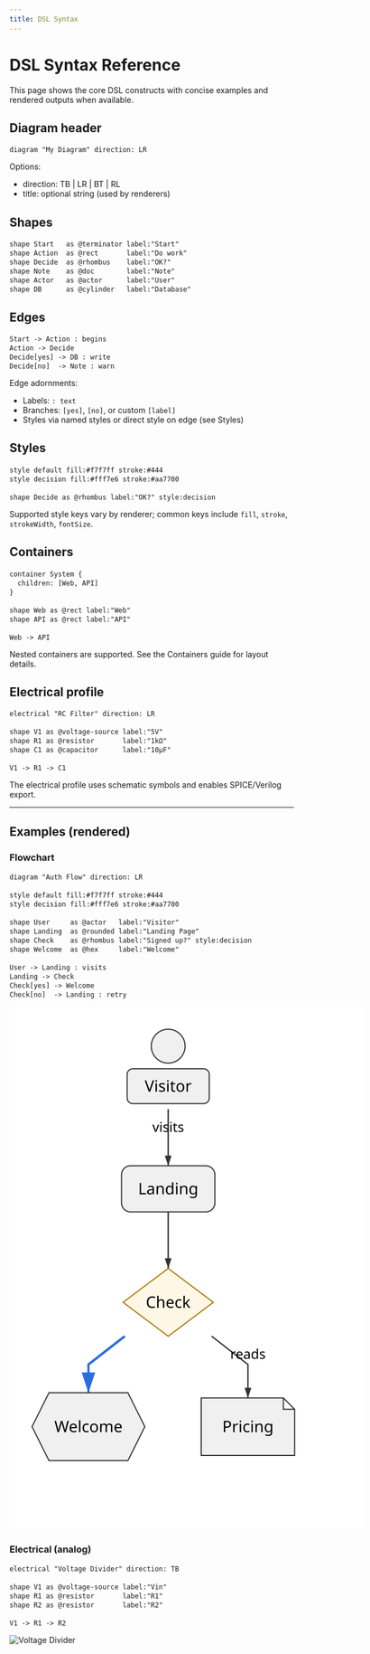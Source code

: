 ```yaml
---
title: DSL Syntax
---
```


# DSL Syntax Reference

This page shows the core DSL constructs with concise examples and rendered outputs when available.

## Diagram header

```runiq
diagram "My Diagram" direction: LR
```

Options:

- direction: TB | LR | BT | RL
- title: optional string (used by renderers)

## Shapes

```runiq
shape Start   as @terminator label:"Start"
shape Action  as @rect       label:"Do work"
shape Decide  as @rhombus    label:"OK?"
shape Note    as @doc        label:"Note"
shape Actor   as @actor      label:"User"
shape DB      as @cylinder   label:"Database"
```

## Edges

```runiq
Start -> Action : begins
Action -> Decide
Decide[yes] -> DB : write
Decide[no]  -> Note : warn
```

Edge adornments:

- Labels: `: text`
- Branches: `[yes]`, `[no]`, or custom `[label]`
- Styles via named styles or direct style on edge (see Styles)

## Styles

```runiq
style default fill:#f7f7ff stroke:#444
style decision fill:#fff7e6 stroke:#aa7700

shape Decide as @rhombus label:"OK?" style:decision
```

Supported style keys vary by renderer; common keys include `fill`, `stroke`, `strokeWidth`, `fontSize`.

## Containers

```runiq
container System {
  children: [Web, API]
}

shape Web as @rect label:"Web"
shape API as @rect label:"API"

Web -> API
```

Nested containers are supported. See the Containers guide for layout details.

## Electrical profile

```runiq
electrical "RC Filter" direction: LR

shape V1 as @voltage-source label:"5V"
shape R1 as @resistor       label:"1kΩ"
shape C1 as @capacitor      label:"10µF"

V1 -> R1 -> C1
```

The electrical profile uses schematic symbols and enables SPICE/Verilog export.

---

## Examples (rendered)

### Flowchart

```runiq
diagram "Auth Flow" direction: LR

style default fill:#f7f7ff stroke:#444
style decision fill:#fff7e6 stroke:#aa7700

shape User     as @actor   label:"Visitor"
shape Landing  as @rounded label:"Landing Page"
shape Check    as @rhombus label:"Signed up?" style:decision
shape Welcome  as @hex     label:"Welcome"

User -> Landing : visits
Landing -> Check
Check[yes] -> Welcome
Check[no]  -> Landing : retry
```

<img src="/examples/auth-flow.svg" alt="Auth Flow" style="max-width: 700px;" />

### Electrical (analog)

```runiq
electrical "Voltage Divider" direction: TB

shape V1 as @voltage-source label:"Vin"
shape R1 as @resistor       label:"R1"
shape R2 as @resistor       label:"R2"

V1 -> R1 -> R2
```

<img src="/examples/voltage-divider.svg" alt="Voltage Divider" style="max-width: 700px;" />
